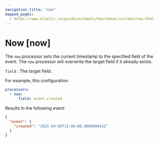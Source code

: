 ```yaml
---
navigation_title: "now"
mapped_pages:
  - https://www.elastic.co/guide/en/beats/heartbeat/current/now.html
---
```


# Now [now]


The `now` processor sets the current timestamp to the specified field of the event. The `now` processor will overwrite the target field if it already exists.

`field`
:   The target field.

For example, this configuration:

```yaml
processors:
  - now:
      field: event.created
```

Results in the following event:

```json
{
  "event": {
    "created": "2025-04-08T12:00:00.000000042Z"
  }
}
```


